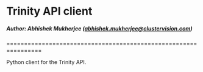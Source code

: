 # Trinity API client
##### Author: Abhishek Mukherjee (abhishek.mukherjee@clustervision.com)

================================================================

Python client for the Trinity API.
